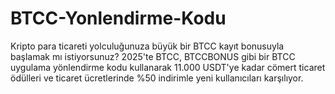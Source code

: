 # BTCC-Yonlendirme-Kodu
Kripto para ticareti yolculuğunuza büyük bir BTCC kayıt bonusuyla başlamak mı istiyorsunuz? 2025'te BTCC, BTCCBONUS gibi bir BTCC uygulama yönlendirme kodu kullanarak 11.000 USDT'ye kadar cömert ticaret ödülleri ve ticaret ücretlerinde %50 indirimle yeni kullanıcıları karşılıyor.
